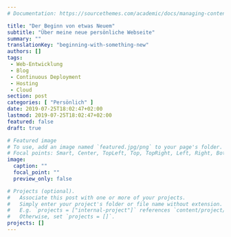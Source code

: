 ```yaml
---
# Documentation: https://sourcethemes.com/academic/docs/managing-content/

title: "Der Beginn von etwas Neuem"
subtitle: "Über meine neue persönliche Webseite"
summary: ""
translationKey: "beginning-with-something-new"
authors: []
tags:
 - Web-Entwicklung
 - Blog
 - Continuous Deployment
 - Hosting
 - Cloud
section: post
categories: [ "Persönlich" ]
date: 2019-07-25T18:02:47+02:00
lastmod: 2019-07-25T18:02:47+02:00
featured: false
draft: true

# Featured image
# To use, add an image named `featured.jpg/png` to your page's folder.
# Focal points: Smart, Center, TopLeft, Top, TopRight, Left, Right, BottomLeft, Bottom, BottomRight.
image:
  caption: ""
  focal_point: ""
  preview_only: false

# Projects (optional).
#   Associate this post with one or more of your projects.
#   Simply enter your project's folder or file name without extension.
#   E.g. `projects = ["internal-project"]` references `content/project/deep-learning/index.md`.
#   Otherwise, set `projects = []`.
projects: []
---
```

